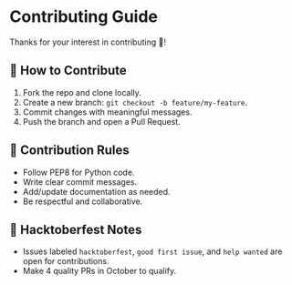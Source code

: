 # Contributing Guide

Thanks for your interest in contributing 🎉!

## 🚀 How to Contribute
1. Fork the repo and clone locally.
2. Create a new branch: `git checkout -b feature/my-feature`.
3. Commit changes with meaningful messages.
4. Push the branch and open a Pull Request.

## 📝 Contribution Rules
- Follow PEP8 for Python code.
- Write clear commit messages.
- Add/update documentation as needed.
- Be respectful and collaborative.

## 🎯 Hacktoberfest Notes
- Issues labeled `hacktoberfest`, `good first issue`, and `help wanted` are open for contributions.
- Make 4 quality PRs in October to qualify.

